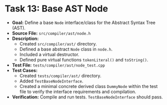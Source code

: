 # Task 13: Base AST Node

*   **Goal:** Define a base `Node` interface/class for the Abstract Syntax Tree (AST).
*   **Source File:** `src/compiler/ast/node.h`
*   **Description:**
    *   Created `src/compiler/ast/` directory.
    *   Defined a base abstract `Node` class in `node.h`.
    *   Included a virtual destructor.
    *   Defined pure virtual functions `tokenLiteral()` and `toString()`.
*   **Test File:** `tests/compiler/ast/node_test.cpp`
*   **Test Cases:**
    *   Created `tests/compiler/ast/` directory.
    *   Added `TestBaseNodeInterface`.
    *   Created a minimal concrete derived class `DummyNode` within the test file to verify the interface requirements and compilation.
*   **Verification:** Compile and run tests. `TestBaseNodeInterface` should pass.
